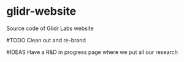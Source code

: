 glidr-website
=============

Source code of Glidr Labs website

#TODO
Clean out and re-brand


#IDEAS
Have a R&D in progress page where we put all our research
